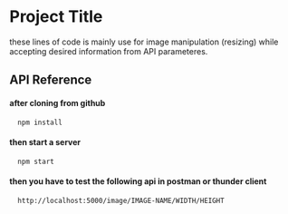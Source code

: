 # Project Title

these lines of code is mainly use for image manipulation (resizing) while accepting desired information from API parameteres.

## API Reference

#### after cloning from github

```http
  npm install
```

#### then start a server

```http
  npm start
```

#### then you have to test the following api in postman or thunder client

```http
  http://localhost:5000/image/IMAGE-NAME/WIDTH/HEIGHT
```
